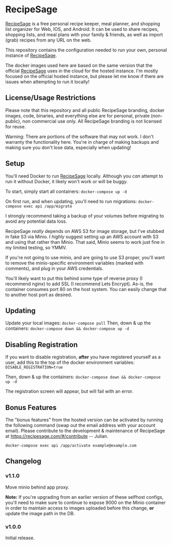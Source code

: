 # RecipeSage

[RecipeSage](https://recipesage.com) is a free personal recipe keeper, meal planner, and shopping list organizer for Web, IOS, and Android. It can be used to share recipes, shopping lists, and meal plans with your family & friends, as well as import (grab) recipes from any URL on the web.

This repository contains the configuration needed to run your own, personal instance of [RecipeSage](https://recipesage.com).

The docker images used here are based on the same version that the official [RecipeSage](https://recipesage.com) uses in the cloud for the hosted instance. I'm mostly focused on the official hosted instance, but please let me know if there are issues when attempting to run it locally!

## License/Usage Restrictions

Please note that this repository and all public RecipeSage branding, docker images, code, binaries, and everything else are for personal, private (non-public), non commercial use only. All RecipeSage branding is not licensed for reuse.

Warning: There are portions of the software that may not work. I don't warranty the functionality here. You're in charge of making backups and making sure you don't lose data, especially when updating!

## Setup

You'll need Docker to run [RecipeSage](https://recipesage.com) locally. Although you _can_ attempt to run it without Docker, it likely won't work or will be buggy.

To start, simply start all containers:
`docker-compose up -d`

On first run, and when updating, you'll need to run migrations:
`docker-compose exec api /app/migrate`

I strongly recommend taking a backup of your volumes before migrating to avoid any potential data loss.

RecipeSage _really_ depends on AWS S3 for image storage, but I've stubbed in fake S3 via Minio. I _highly_ suggest setting up an AWS account with S3 and using that rather than Minio. That said, Minio seems to work just fine in my limited testing, so YMMV.

If you're not going to use minio, and are going to use S3 proper, you'll want to remove the minio-specific environment variables (marked with comments), and plug in your AWS credentials.

You'll likely want to put this behind some type of reverse proxy (I recommend nginx) to add SSL (I recommend Lets Encrypt). As-is, the container consumes port 80 on the host system. You can easily change that to another host port as desired.

## Updating

Update your local images: `docker-compose pull`
Then, down & up the containers: `docker-compose down && docker-compose up -d`

## Disabling Registration  

If you want to disable registration, **after** you have registered yourself as a user, add this to the top of the docker environment variables: 
`DISABLE_REGISTRATION=true` 

Then, down & up the containers: `docker-compose down && docker-compose up -d`

The registration screen will appear, but will fail with an error.

## Bonus Features

The "bonus features" from the hosted version can be activated by running the following command (swap out the email address with your account email).
Please contribute to the development & maintenance of RecipeSage at https://recipesage.com/#/contribute -- Julian.

`docker-compose exec api /app/activate example@example.com`

## Changelog

### v1.1.0

Move minio behind app proxy.

**Note:** If you're upgrading from an earlier version of these selfhost configs, you'll need to make sure to continue to expose 9000 on the Minio container in order to maintain access to images uploaded before this change, **or** update the image path in the DB.

### v1.0.0

Initial release.


